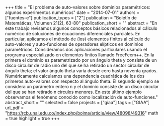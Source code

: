 +++
title = "El problema de auto-valores sobre dominios paramétricos: algunos experimentos numéricos"
date = "2014-07-01"
authors = ["fuentes-e"]
publication_types = ["2"]
publication = "Boletín de Matemáticas, Volumen 21(2), 63-80"
publication_short = ""
abstract = "En este trabajo revisamos algunos conceptos básicos relacionados al cálculo numérico de soluciones de ecuaciones diferenciales parciales. En particular, aplicamos el método de (los) elementos finitos al cálculo de auto-valores y auto-funciones de operadores elípticos en dominios paramétricos. Consideramos dos aplicaciones particulares usando el programa especializado en elementos finitos llamado FreeFeem++. En la primera el dominio es parametrizado por un ángulo theta y consiste de un disco circular de radio uno del que se ha retirado un sector circular de ángulo theta; el valor ángulo theta varía desde cero hasta noventa grados. Numéricamente calculamos una dependencia cuadrática de los dos primeros auto-valores con respecto al ángulo theta. El segundo ejemplo se considera un parámetro entero n y el dominio consiste de un disco circular del que se han retirado n círculos menores. En este último ejemplo observamos el fenómeno conocido como localización de auto-funciones."
abstract_short = ""
selected = false
projects = ["giaa"]
tags = ["GIAA"]
url_pdf = "https://rcb.unal.edu.co/index.php/bolma/article/view/48098/49316"
math = true
highlight = true
+++
